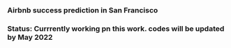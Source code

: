 ### Airbnb success prediction in San Francisco
### Status: Currrently working pn this work. codes will be updated by May 2022
